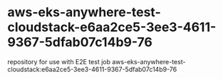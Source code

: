 # aws-eks-anywhere-test-cloudstack-e6aa2ce5-3ee3-4611-9367-5dfab07c14b9-76
repository for use with E2E test job aws-eks-anywhere-test-cloudstack:e6aa2ce5-3ee3-4611-9367-5dfab07c14b9-76
